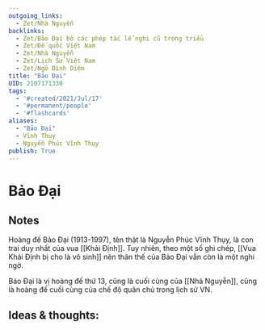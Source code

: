 ```yaml
---
outgoing_links:
  - Zet/Nhà Nguyễn
backlinks:
  - Zet/Bảo Đại bỏ các phép tắc lễ nghi cũ trong triều
  - Zet/Đế quốc Việt Nam
  - Zet/Nhà Nguyễn
  - Zet/Lịch Sử Việt Nam
  - Zet/Ngô Đình Diệm
title: "Bảo Đại"
UID: 2107171330
tags:
  - '#created/2021/Jul/17'
  - '#permanent/people'
  - '#flashcards'
aliases: 
  - "Bảo Đại"
  - Vĩnh Thụy
  - Nguyễn Phúc Vĩnh Thụy
publish: True
---
```


# Bảo Đại

## Notes
Hoàng đế Bảo Đại (1913-1997), tên thật là Nguyễn Phúc Vĩnh Thụy, là con trai duy nhất của vua [[Khải Định]]. Tuy nhiên, theo một số ghi chép, [[Vua Khải Định bị cho là vô sinh]] nên thân thế của Bảo Đại vẫn còn là một nghi ngờ.

Bảo Đại là vị hoàng đế thứ 13, cũng là cuối cùng của [[Nhà Nguyễn]], cũng là hoàng đế cuối cùng của chế độ quân chủ trong lịch sử VN.

## Ideas & thoughts:

